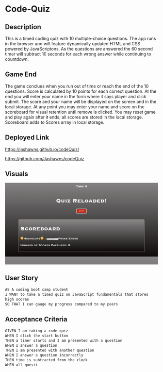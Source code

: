 # Code-Quiz

## Description

This is a timed coding quiz with 10 multiple-choice questions. The app runs in the browser and will feature dynamically updated HTML and CSS powered by JavaScriptons. As the questions are answered the 60 second timer will subtract 10 seconds for each wrong answer while continuing to countdown. 

## Game End

The game conclues when you run out of time or reach the end of the 10 questions. Score is calculated by 10 points for each correct question. At the end you will enter your name in the form where it says player and click submit. The score and your name will be displayed on the screen and in the local storage. At any point you may enter your name and score on the scoreboard for visual retention until remove is clicked. You may reset game and play again after it ends; all scores are stored in the local storage. Scoreboard adds to Scores array in local storage. 

## Deployed Link

https://jashawns.github.io/codeQuiz/

https://github.com/Jashawns/codeQuiz

## Visuals 

![demo](./assets/CodeQuiz.png) 


## User Story

```
AS A coding boot camp student
I WANT to take a timed quiz on JavaScript fundamentals that stores high scores
SO THAT I can gauge my progress compared to my peers
```

## Acceptance Criteria

```
GIVEN I am taking a code quiz
WHEN I click the start button
THEN a timer starts and I am presented with a question
WHEN I answer a question
THEN I am presented with another question
WHEN I answer a question incorrectly
THEN time is subtracted from the clock
WHEN all questi
